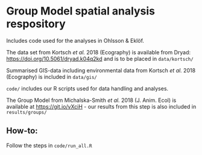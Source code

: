 # Group Model spatial analysis respository

 Includes code used for the analyses in Ohlsson & Eklöf.
 
 The data set from Kortsch *et al.* 2018 (Ecography) is available from Dryad: https://doi.org/10.5061/dryad.k04q2kd and is to be placed in `data/kortsch/`
 
 Summarised GIS-data including environmental data from Kortsch *et al.* 2018 (Ecography) is included in `data/gis/`

`code/` includes our R scripts used for data handling and analyses.

The Group Model from Michalska-Smith *et al.* 2018 (J. Anim. Ecol) is available at https://git.io/vXciH - our results from this step is also included in `results/groups/`
 
## How-to:
Follow the steps in `code/run_all.R`
